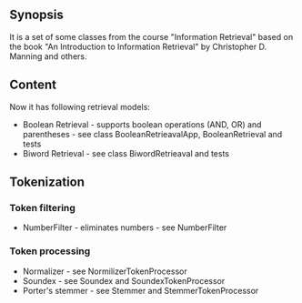 ## Synopsis

It is a set of some classes from the course "Information Retrieval" based on the book "An Introduction to Information Retrieval" by Christopher D. Manning and others.

## Content
Now it has following retrieval models:
* Boolean Retrieval - supports boolean operations (AND, OR) and parentheses - see class BooleanRetrieavalApp, BooleanRetrieval and tests
* Biword Retrieval - see class BiwordRetrieaval and tests

## Tokenization

### Token filtering
* NumberFilter - eliminates numbers - see NumberFilter

### Token processing
* Normalizer - see NormilizerTokenProcessor
* Soundex - see Soundex and SoundexTokenProcessor
* Porter's stemmer - see Stemmer and StemmerTokenProcessor

